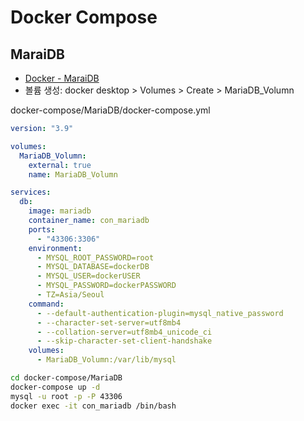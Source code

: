 # Docker Compose

## MaraiDB
* [Docker - MaraiDB](https://velog.io/@jkjan/Docker-MySQL-%EC%9B%90%EA%B2%A9-%EC%A0%91%EC%86%8D)
* 볼륨 생성: docker desktop > Volumes > Create > MariaDB_Volumn

docker-compose/MariaDB/docker-compose.yml
```yml
version: "3.9"

volumes:
  MariaDB_Volumn:
    external: true
    name: MariaDB_Volumn

services:
  db:
    image: mariadb
    container_name: con_mariadb
    ports: 
      - "43306:3306"
    environment:
      - MYSQL_ROOT_PASSWORD=root
      - MYSQL_DATABASE=dockerDB
      - MYSQL_USER=dockerUSER
      - MYSQL_PASSWORD=dockerPASSWORD
      - TZ=Asia/Seoul
    command: 
      - --default-authentication-plugin=mysql_native_password
      - --character-set-server=utf8mb4
      - --collation-server=utf8mb4_unicode_ci
      - --skip-character-set-client-handshake
    volumes:
      - MariaDB_Volumn:/var/lib/mysql
```

```sh
cd docker-compose/MariaDB
docker-compose up -d
mysql -u root -p -P 43306
docker exec -it con_mariadb /bin/bash
```
